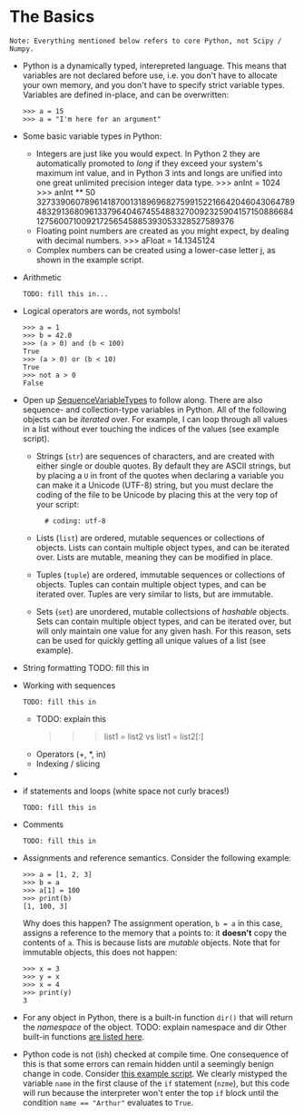 The Basics
=========================
    
    Note: Everything mentioned below refers to core Python, not Scipy / Numpy.

*   Python is a dynamically typed, interepreted language. This means
    that variables are not declared before use, i.e. you don't have to
    allocate your own memory, and you don't have to specify strict variable
    types. Variables are defined in-place, and can be overwritten:
    
        >>> a = 15
        >>> a = "I'm here for an argument"

*   Some basic variable types in Python:
    
    *   Integers are just like you would expect. In Python 2 they are automatically
        promoted to *long* if they exceed your system's maximum int value, and in
        Python 3 ints and longs are unified into one great unlimited precision 
        integer data type.
            >>> anInt = 1024
            >>> anInt ** 50
            3273390607896141870013189696827599152216642046043064789483291368096133796404674554883270092325904157150886684127560071009217256545885393053328527589376
    *   Floating point numbers are created as you might expect, by dealing with
        decimal numbers.
            >>> aFloat = 14.1345124
    *   Complex numbers can be created using a lower-case letter j, as shown in
        the example script.

*   Arithmetic 
    
        TODO: fill this in...

*   Logical operators are words, not symbols!
        
        >>> a = 1
        >>> b = 42.0
        >>> (a > 0) and (b < 100)
        True
        >>> (a > 0) or (b < 10)
        True
        >>> not a > 0
        False

*   Open up [SequenceVariableTypes](https://github.com/adrn/PythonBeer/blob/master/Meeting%201%20--%20Python%20Introduction/SequenceVariableTypes.py)
    to follow along. There are also sequence- and collection-type variables in 
    Python. All of the following objects can be *iterated* over. For example, I 
    can loop through all values in a list without ever touching the indices of 
    the values (see example script).
    
    * Strings (``str``) are sequences of characters, and are created
      with either single or double quotes. By default they are ASCII strings,
      but by placing a ``U`` in front of the quotes when declaring a variable
      you can make it a Unicode (UTF-8) string, but you must declare the coding
      of the file to be Unicode by placing this at the very top of your script:
      
            # coding: utf-8
        
    *   Lists (``list``) are ordered, mutable sequences or collections of
        objects. Lists can contain multiple object types, and can be iterated
        over. Lists are mutable, meaning they can be modified in place.
    *   Tuples (``tuple``) are ordered, immutable sequences or collections
        of objects. Tuples can contain multiple object types, and can be
        iterated over. Tuples are very similar to lists, but are immutable.
    *   Sets (``set``) are unordered, mutable collectsions of *hashable*
        objects. Sets can contain multiple object types, and can be iterated
        over, but will only maintain one value for any given hash. For this
        reason, sets can be used for quickly getting all unique values of a list
        (see example).

*   String formatting
    TODO: fill this in

*   Working with sequences

        TODO: fill this in
        
    *   TODO: explain this
        >>> list1 = list2
        vs
        >>> list1 = list2[:]
    *   Operators (+, *, in)
    *   Indexing / slicing

*   

*   if statements and loops (white space not curly braces!)
    
        TODO: fill this in

*   Comments
    
        TODO: fill this in

*   Assignments and reference semantics. Consider the following example:
    
        >>> a = [1, 2, 3]
        >>> b = a
        >>> a[1] = 100
        >>> print(b)
        [1, 100, 3]
    
    Why does this happen? The assignment operation, ``b = a`` in this case, assigns
    a reference to the memory that ``a`` points to: it **doesn't** copy the contents 
    of ``a``. This is because lists are *mutable* objects. Note that for immutable
    objects, this does not happen:
        
        >>> x = 3
        >>> y = x
        >>> x = 4
        >>> print(y)
        3

*   For any object in Python, there is a built-in function ``dir()`` that will return
    the *namespace* of the object. TODO: explain namespace and dir
    Other built-in functions [are listed here](http://docs.python.org/library/functions.html).

*   Python code is not (ish) checked at compile time. One consequence of this 
    is that some errors can remain hidden until a seemingly benign change in
    code. Consider [this example script](https://github.com/adrn/PythonBeer/blob/master/Meeting%201%20--%20Python%20Introduction/RuntimeChecking.py). 
    We clearly mistyped the variable ``name`` in the first clause of the 
    ``if`` statement (``nzme``), but this code will run because the interpreter 
    won't enter the top ``if`` block until the condition ``name == "Arthur"`` 
    evaluates to ``True``.